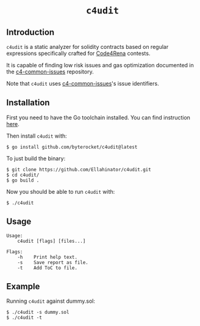 <h1 align=center><code>c4udit</code></h1>

## Introduction

`c4udit` is a static analyzer for solidity contracts based on regular
expressions specifically crafted for [Code4Rena](https://code4rena.com) contests.

It is capable of finding low risk issues and gas optimization documented in the
[c4-common-issues](https://github.com/byterocket/c4-common-issues) repository.

Note that `c4udit` uses [c4-common-issues](https://github.com/byterocket/c4-common-issues)'s issue identifiers.

## Installation

First you need to have the Go toolchain installed. You can find instruction [here](https://go.dev/doc/install).

Then install `c4udit` with:
```
$ go install github.com/byterocket/c4udit@latest
```

To just build the binary:
```
$ git clone https://github.com/Ellahinator/c4udit.git
$ cd c4udit/
$ go build .
```
Now you should be able to run `c4udit` with:
```
$ ./c4udit
```

## Usage

```
Usage:
	c4udit [flags] [files...]

Flags:
	-h    Print help text.
	-s    Save report as file.
	-t    Add ToC to file.
```

## Example

Running `c4udit` against dummy.sol:
```
$ ./c4udit -s dummy.sol
$ ./c4udit -t 
